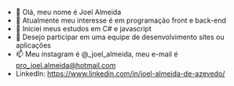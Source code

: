 - 👋 Olá, meu nome é Joel Almeida
- 👀 Atualmente meu interesse é em programação front e back-end
- 🌱 Iniciei meus estudos em C# e javascript
- 💞️ Desejo participar em uma equipe de desenvolvimento sites ou aplicações
- 📫 Meu instagram é @_joel_almeida, meu e-mail é pro_joel.almeida@hotmail.com
- LinkedIn: https://www.linkedin.com/in/joel-almeida-de-azevedo/
